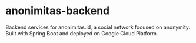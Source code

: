 # anonimitas-backend
Backend services for anonimitas.id, a social network focused on anonymity. Built with Spring Boot and deployed on Google Cloud Platform.
